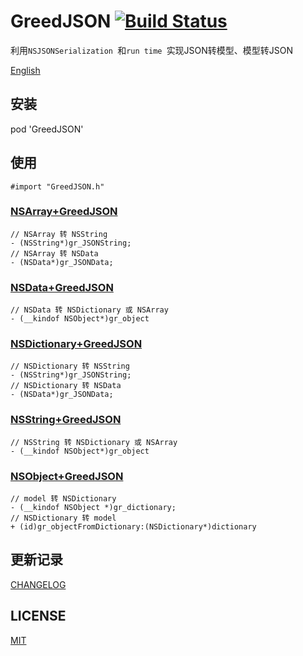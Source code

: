 # GreedJSON [![Build Status](https://travis-ci.org/greedlab/GreedJSON.svg?branch=master)](https://travis-ci.org/greedlab/GreedJSON)

利用`NSJSONSerialization `和`run time `实现JSON转模型、模型转JSON

[English](README.md)

## 安装

pod 'GreedJSON'

## 使用

```objc
#import "GreedJSON.h"
```

### [NSArray+GreedJSON](https://github.com/greedlab/GreedJSON/blob/master/GreedJSON/NSArray%2BGreedJSON.h)

```objc
// NSArray 转 NSString
- (NSString*)gr_JSONString;
// NSArray 转 NSData
- (NSData*)gr_JSONData;
```

### [NSData+GreedJSON](https://github.com/greedlab/GreedJSON/blob/master/GreedJSON/NSData%2BGreedJSON.h)

```objc
// NSData 转 NSDictionary 或 NSArray
- (__kindof NSObject*)gr_object
```

### [NSDictionary+GreedJSON](https://github.com/greedlab/GreedJSON/blob/master/GreedJSON/NSDictionary%2BGreedJSON.h)

```objc
// NSDictionary 转 NSString
- (NSString*)gr_JSONString;
// NSDictionary 转 NSData
- (NSData*)gr_JSONData;
```

### [NSString+GreedJSON](https://github.com/greedlab/GreedJSON/blob/master/GreedJSON/NSString%2BGreedJSON.h)

```objc
// NSString 转 NSDictionary 或 NSArray
- (__kindof NSObject*)gr_object
```

### [NSObject+GreedJSON](https://github.com/greedlab/GreedJSON/blob/master/GreedJSON/NSObject%2BGreedJSON.h)

```objc
// model 转 NSDictionary
- (__kindof NSObject *)gr_dictionary;
// NSDictionary 转 model
+ (id)gr_objectFromDictionary:(NSDictionary*)dictionary
```

## 更新记录

[CHANGELOG](CHANGELOG.md)

## LICENSE

[MIT](LICENSE)
